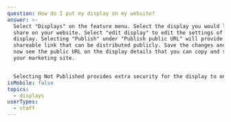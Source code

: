 ```yaml
---
question: How do I put my display on my website?
answer: >-
  Select "Displays" on the feature menu. Select the display you would like to
  share on your website. Select "edit display" to edit the settings of this
  display. Selecting "Publish" under "Publish public URL" will provide a
  shareable link that can be distributed publicly. Save the changes and you will
  now see the public URL on the display details that you can copy and share on
  your marketing site.


  Selecting Not Published provides extra security for the display to only be found by using the Fire TV Stick Connect Code. 
isMobile: false
topics:
  - displays
userTypes:
  - staff
---
```

